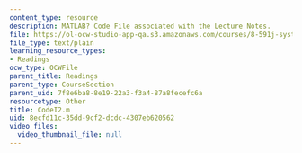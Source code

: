 ```yaml
---
content_type: resource
description: MATLAB? Code File associated with the Lecture Notes.
file: https://ol-ocw-studio-app-qa.s3.amazonaws.com/courses/8-591j-systems-biology-fall-2004/8ecfd11c35dd9cf2dcdc4307eb620562_CodeI2.m
file_type: text/plain
learning_resource_types:
- Readings
ocw_type: OCWFile
parent_title: Readings
parent_type: CourseSection
parent_uid: 7f8e6ba8-8e19-22a3-f3a4-87a8fecefc6a
resourcetype: Other
title: CodeI2.m
uid: 8ecfd11c-35dd-9cf2-dcdc-4307eb620562
video_files:
  video_thumbnail_file: null
---
```

